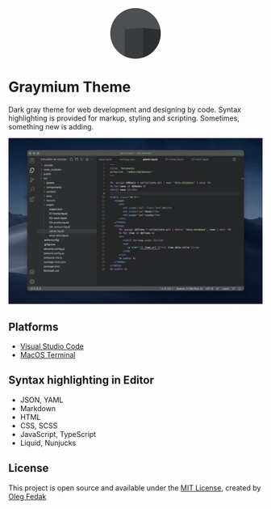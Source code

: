 <p align="center">
 <img width="100px" height="100px" src="./assets/graymium-icon.png" align="center" alt="" />
</p>

# Graymium Theme

Dark gray theme for web development and designing by code. Syntax highlighting is provided for markup, styling and scripting. Sometimes, something new is adding.

![](./assets/graymium-cover.png)

## Platforms
-  [Visual Studio Code](./Visual-Studio-Code/)
-  [MacOS Terminal](./MacOS-Terminal/)

## Syntax highlighting in Editor

-  JSON, YAML
-  Markdown
-  HTML
-  CSS, SCSS
-  JavaScript, TypeScript
-  Liquid, Nunjucks

## License

This project is open source and available under the [MIT License](./LICENSE), created by [Oleg Fedak](https://github.com/olegfedak)
